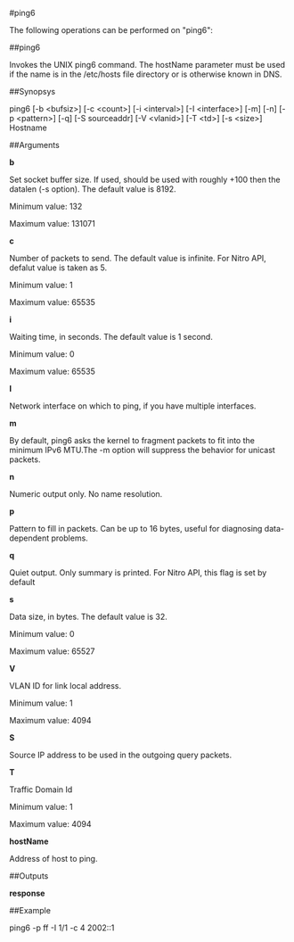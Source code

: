 #ping6

The following operations can be performed on "ping6":


##ping6

Invokes the UNIX ping6 command. The hostName parameter must be used if the name is in the /etc/hosts file directory or is otherwise known in DNS.


##Synopsys

ping6 [-b &lt;bufsiz>] [-c &lt;count>] [-i &lt;interval>] [-I &lt;interface>]  [-m] [-n]	[-p &lt;pattern>] [-q] [-S sourceaddr] [-V  &lt;vlanid>] [-T &lt;td>] [-s &lt;size>] Hostname 


##Arguments

<b>b</b>
Set socket buffer size. If used, should be used with roughly +100 then the datalen (-s option). The default value is 8192.
Minimum value: 132
Maximum value: 131071

<b>c</b>
Number of packets to send. The default value is infinite. For Nitro API, defalut value is taken as 5.
Minimum value: 1
Maximum value: 65535

<b>i</b>
Waiting time, in seconds. The default value is 1 second.
Minimum value: 0
Maximum value: 65535

<b>I</b>
Network interface on which to ping, if you have multiple interfaces.

<b>m</b>
By default, ping6 asks the kernel to fragment packets to fit into the minimum IPv6 MTU.The -m option will suppress the behavior for unicast packets.

<b>n</b>
Numeric output only. No name resolution.

<b>p</b>
Pattern to fill in packets. Can be up to 16 bytes, useful for diagnosing data-dependent problems.

<b>q</b>
Quiet output. Only summary is printed. For Nitro API, this flag is set by default

<b>s</b>
Data size, in bytes. The default value is 32.
Minimum value: 0
Maximum value: 65527

<b>V</b>
VLAN ID for link local address.
Minimum value: 1
Maximum value: 4094

<b>S</b>
Source IP address to be used in the outgoing query packets.

<b>T</b>
Traffic Domain Id
Minimum value: 1
Maximum value: 4094

<b>hostName</b>
Address of host to ping.



##Outputs

<b>response</b>



##Example

ping6 -p ff -I 1/1 -c 4 2002::1

